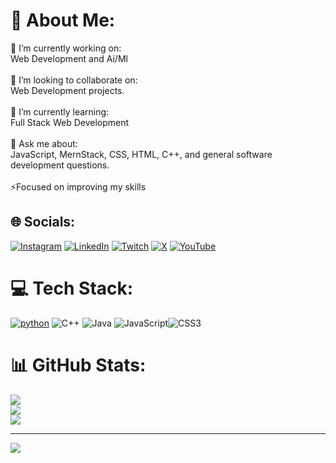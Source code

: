# 💫 About Me:
🔭 I’m currently working on:<br>Web Development and Ai/Ml <br><br>👯 I’m looking to collaborate on:<br>Web Development projects.<br><br>🌱 I’m currently learning:<br>Full Stack Web Development<br><br>💬 Ask me about:<br>JavaScript, MernStack, CSS, HTML, C++, and general software development questions.<br><br>⚡Focused on improving my skills


## 🌐 Socials:
[![Instagram](https://img.shields.io/badge/Instagram-%23E4405F.svg?logo=Instagram&logoColor=white)](https://instagram.com/_Sai.exe) [![LinkedIn](https://img.shields.io/badge/LinkedIn-%230077B5.svg?logo=linkedin&logoColor=white)](https://linkedin.com/in/sai-kumar-dash) [![Twitch](https://img.shields.io/badge/Twitch-%239146FF.svg?logo=Twitch&logoColor=white)](https://twitch.tv/@SaiKumarDash25) [![X](https://img.shields.io/badge/X-black.svg?logo=X&logoColor=white)](https://x.com/@SaiKumarDash25) [![YouTube](https://img.shields.io/badge/YouTube-%23FF0000.svg?logo=YouTube&logoColor=white)](https://youtube.com/@abhikarengegaming) 

# 💻 Tech Stack:
[![python](https://img.shields.io/badge/Python-3.9-3776AB.svg?style=flat&logo=python&logoColor=white)](https://www.python.org) ![C++](https://img.shields.io/badge/c++-%2300599C.svg?style=plastic&logo=c%2B%2B&logoColor=white) ![Java](https://img.shields.io/badge/java-%23ED8B00.svg?style=plastic&logo=openjdk&logoColor=white) ![JavaScript](https://img.shields.io/badge/javascript-%23323330.svg?style=plastic&logo=javascript&logoColor=%23F7DF1E)![CSS3](https://img.shields.io/badge/css3-%231572B6.svg?style=plastic&logo=css3&logoColor=white)
# 📊 GitHub Stats:
![](https://github-readme-stats.vercel.app/api?username=Sai-Kumar-Dash&theme=city_light&hide_border=false&include_all_commits=false&count_private=false)<br/>
![](https://github-readme-streak-stats.herokuapp.com/?user=Sai-Kumar-Dash&theme=city_light&hide_border=false)<br/>
![](https://github-readme-stats.vercel.app/api/top-langs/?username=Sai-Kumar-Dash&theme=city_light&hide_border=false&include_all_commits=false&count_private=false&layout=compact)

---
[![](https://visitcount.itsvg.in/api?id=Sai-Kumar-Dash&icon=0&color=0)](https://visitcount.itsvg.in)

<!-- Proudly created with GPRM ( https://gprm.itsvg.in ) -->
